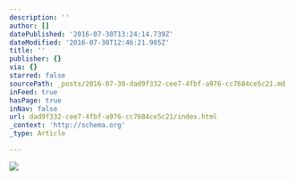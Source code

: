```yaml
---
description: ''
author: []
datePublished: '2016-07-30T13:24:14.739Z'
dateModified: '2016-07-30T12:46:21.985Z'
title: ''
publisher: {}
via: {}
starred: false
sourcePath: _posts/2016-07-30-dad9f332-cee7-4fbf-a976-cc7684ce5c21.md
inFeed: true
hasPage: true
inNav: false
url: dad9f332-cee7-4fbf-a976-cc7684ce5c21/index.html
_context: 'http://schema.org'
_type: Article

---
```

![](https://the-grid-user-content.s3-us-west-2.amazonaws.com/92a66b37-b5d8-4057-af82-25a706abe9e8.jpg)